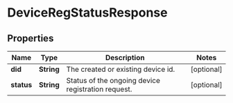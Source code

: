 
# DeviceRegStatusResponse

## Properties
Name | Type | Description | Notes
------------ | ------------- | ------------- | -------------
**did** | **String** | The created or existing device id. |  [optional]
**status** | **String** | Status of the ongoing device registration request. |  [optional]



